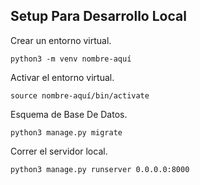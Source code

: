 ## Setup Para Desarrollo Local
Crear un entorno virtual.
```
python3 -m venv nombre-aquí
```
Activar el entorno virtual.
```
source nombre-aquí/bin/activate
```
Esquema de Base De Datos.
```
python3 manage.py migrate
```
Correr el servidor local.
```
python3 manage.py runserver 0.0.0.0:8000
```
